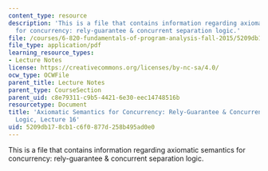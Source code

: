 ```yaml
---
content_type: resource
description: 'This is a file that contains information regarding axiomatic semantics
  for concurrency: rely-guarantee & concurrent separation logic.'
file: /courses/6-820-fundamentals-of-program-analysis-fall-2015/5209db178cb1c6f0877d258b495ad0e0_MIT6_820F15_L16.pdf
file_type: application/pdf
learning_resource_types:
- Lecture Notes
license: https://creativecommons.org/licenses/by-nc-sa/4.0/
ocw_type: OCWFile
parent_title: Lecture Notes
parent_type: CourseSection
parent_uid: c8e79311-c9b5-4421-6e30-eec14748516b
resourcetype: Document
title: 'Axiomatic Semantics for Concurrency: Rely-Guarantee & Concurrent Separation
  Logic, Lecture 16'
uid: 5209db17-8cb1-c6f0-877d-258b495ad0e0
---
```

This is a file that contains information regarding axiomatic semantics for concurrency: rely-guarantee & concurrent separation logic.